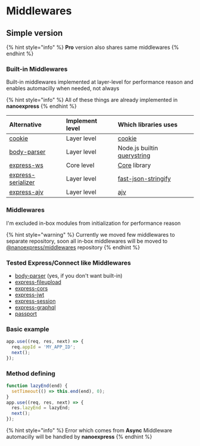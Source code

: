 # Middlewares

## Simple version

{% hint style="info" %}
**Pro** version also shares same middlewares
{% endhint %}

### Built-in Middlewares

Built-in middlewares implemented at layer-level for performance reason and enables automacilly when needed, not always

{% hint style="info" %}
All of these things are already implemented in **nanoexpress**
{% endhint %}

| Alternative | Implement level | Which libraries uses |
| :--- | :--- | :--- |
| [cookie](https://github.com/jshttp/cookie) | Layer level | [cookie](https://github.com/jshttp/cookie) |
| [body-parser](https://github.com/expressjs/body-parser) | Layer level | Node.js builtin [querystring](https://nodejs.org/api/querystring.html) |
| [express-ws](https://github.com/HenningM/express-ws) | Core level | [Core](https://github.com/uNetworking/uWebSockets.js) library |
| [express-serializer](https://github.com/MediaComem/express-serializer) | Layer level | [fast-json-stringify](https://github.com/fastify/fast-json-stringify) |
| [express-ajv](https://bitbucket.org/netgenes/express-ajv) | Layer level | [ajv](https://ajv.js.org/) |

### Middlewares

I'm excluded in-box modules from initialization for performance reason

{% hint style="warning" %}
Currently we moved few middlewares to separate repository, soon all in-box middlewares will be moved to [@nanoexpress/middlewares](https://github.com/nanoexpress/middlewares) repository
{% endhint %}

### Tested Express/Connect like Middlewares

* [body-parser](https://github.com/expressjs/body-parser) \(yes, if you don't want built-in\)
* [express-fileupload](https://github.com/richardgirges/express-fileupload)
* [express-cors](https://github.com/expressjs/cors)
* [express-jwt](https://github.com/auth0/express-jwt)
* [express-session](https://github.com/expressjs/session)
* [express-graphql](https://github.com/graphql/express-graphql)
* [passport](http://www.passportjs.org)

### Basic example

```javascript
app.use((req, res, next) => {
  req.appId = 'MY_APP_ID';
  next();
});
```

### Method defining

```javascript
function lazyEnd(end) {
  setTimeout(() => this.end(end), 0);
}
app.use((req, res, next) => {
  res.lazyEnd = lazyEnd;
  next();
});
```

{% hint style="info" %}
Error which comes from **Async** Middleware automacilly will be handled by **nanoexpress**
{% endhint %}

